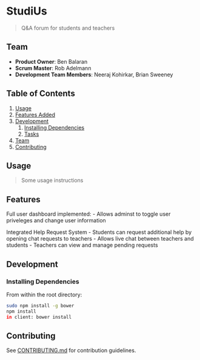 # StudiUs

> Q&A forum for students and teachers

## Team

  - __Product Owner__: Ben Balaran
  - __Scrum Master__: Rob Adelmann
  - __Development Team Members__: Neeraj Kohirkar, Brian Sweeney

## Table of Contents

1. [Usage](#Usage)
1. [Features Added](#Features)
1. [Development](#development)
    1. [Installing Dependencies](#installing-dependencies)
    1. [Tasks](#tasks)
1. [Team](#team)
1. [Contributing](#contributing)

## Usage

> Some usage instructions

## Features

  Full user dashboard implemented:
    - Allows adminst to toggle user priveleges and change user information

  Integrated Help Request System
    - Students can request additional help by opening chat requests to teachers
    - Allows live chat between teachers and students
    - Teachers can view and manage pending requests


## Development

### Installing Dependencies

From within the root directory:

```sh
sudo npm install -g bower
npm install
in client: bower install
```


## Contributing

See [CONTRIBUTING.md](CONTRIBUTING.md) for contribution guidelines.
